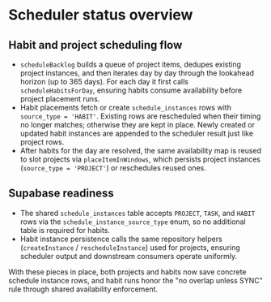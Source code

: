 # Scheduler status overview

## Habit and project scheduling flow
- `scheduleBacklog` builds a queue of project items, dedupes existing project instances, and then iterates day by day through the lookahead horizon (up to 365 days). For each day it first calls `scheduleHabitsForDay`, ensuring habits consume availability before project placement runs.
- Habit placements fetch or create `schedule_instances` rows with `source_type = 'HABIT'`. Existing rows are rescheduled when their timing no longer matches; otherwise they are kept in place. Newly created or updated habit instances are appended to the scheduler result just like project rows.
- After habits for the day are resolved, the same availability map is reused to slot projects via `placeItemInWindows`, which persists project instances (`source_type = 'PROJECT'`) or reschedules reused ones.

## Supabase readiness
- The shared `schedule_instances` table accepts `PROJECT`, `TASK`, and `HABIT` rows via the `schedule_instance_source_type` enum, so no additional table is required for habits.
- Habit instance persistence calls the same repository helpers (`createInstance` / `rescheduleInstance`) used for projects, ensuring scheduler output and downstream consumers operate uniformly.

With these pieces in place, both projects and habits now save concrete schedule instance rows, and habit runs honor the "no overlap unless SYNC" rule through shared availability enforcement.

